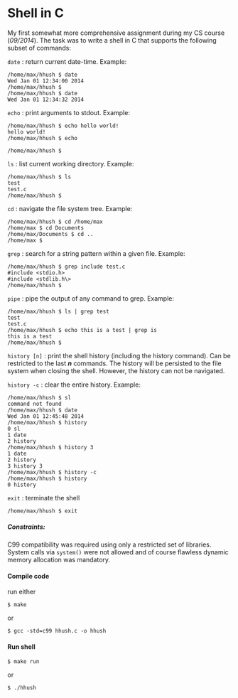 # Shell in C

My first somewhat more comprehensive assignment during my CS course (*09/2014*).
The task was to write a shell in C that supports the following subset of commands:


`date` : return current date-time. Example:

```
/home/max/hhush $ date
Wed Jan 01 12:34:00 2014
/home/max/hhush $
/home/max/hhush $ date
Wed Jan 01 12:34:32 2014
```


`echo` : print arguments to stdout. Example:

```
/home/max/hhush $ echo hello world!
hello world!
/home/max/hhush $ echo

/home/max/hhush $
```


`ls` : list current working directory. Example:

```
/home/max/hhush $ ls
test
test.c
/home/max/hhush $
```


`cd` : navigate the file system tree. Example:

```
/home/max/hhush $ cd /home/max
/home/max $ cd Documents
/home/max/Documents $ cd ..
/home/max $
```


`grep` : search for a string pattern within a given file. Example:

```
/home/max/hhush $ grep include test.c
#include <stdio.h>
#include <stdlib.h\>
/home/max/hhush $
```


`pipe` : pipe the output of any command to grep. Example:

```
/home/max/hhush $ ls | grep test
test
test.c
/home/max/hhush $ echo this is a test | grep is
this is a test
/home/max/hhush $
```


`history [n]` : print the shell history (including the history command). Can be restricted to the last ***n*** commands. The history will be persisted to the file system when closing the shell. However, the history can not be navigated.

`history -c` : clear the entire history. Example:

```
/home/max/hhush $ sl
command not found
/home/max/hhush $ date
Wed Jan 01 12:45:48 2014
/home/max/hhush $ history
0 sl
1 date
2 history
/home/max/hhush $ history 3
1 date
2 history
3 history 3
/home/max/hhush $ history -c
/home/max/hhush $ history
0 history
```


`exit` : terminate the shell

```
/home/max/hhush $ exit
```

##### Constraints:

C99 compatibility was required using only a restricted set of libraries.
System calls via `system()` were not allowed and of course flawless dynamic memory allocation was mandatory.


#### Compile code

run either

```
$ make
```

or

```
$ gcc -std=c99 hhush.c -o hhush
```

#### Run shell

```
$ make run
```

or

```
$ ./hhush
```
